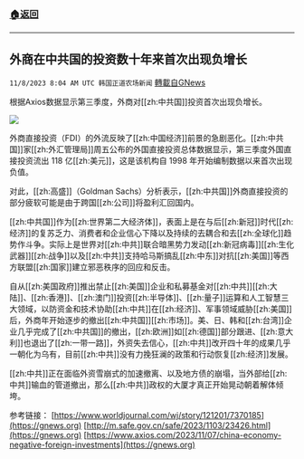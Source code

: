 ###  [:house:返回](README.md)
---


## 外商在中共国的投资数十年来首次出现负增长
`11/8/2023 8:04 AM UTC 韩国正道农场新闻` [轉載自GNews](https://gnews.org/articles/1941548)

 

根据Axios数据显示第三季度，外商对[[zh:中共国]]投资首次出现负增长。

  
![](ipfs://QmWdyukfv7asRb86YZSUQixvtdEU7msj7zME2xmfaVfr9w?.png)


外商直接投资（FDI）的外流反映了[[zh:中国经济]]前景的急剧恶化。[[zh:中共国]]家[[zh:外汇管理局]]周五公布的外国直接投资总体数据显示，第三季度外国直接投资流出 118 亿[[zh:美元]]，这是该机构自 1998 年开始编制数据以来首次出现负值。

  

对此，[[zh:高盛]]（Goldman Sachs）分析表示，[[zh:中共国]]外商直接投资的部分疲软可能是由于跨国[[zh:公司]]将盈利汇回国内。

  

[[zh:中共国]]作为[[zh:世界第二大经济体]]，表面上是在与后[[zh:新冠]]时代[[zh:经济]]的复苏乏力、消费者和企业信心下降以及持续的去耦合和去[[zh:全球化]]趋势作斗争。实际上是世界对[[zh:中共]]联合暗黑势力发动[[zh:新冠病毒]][[zh:生化武器]][[zh:战争]]以及[[zh:中共]]支持哈马斯搞乱[[zh:中东]]对抗[[zh:美国]]等西方联盟[[zh:国家]]建立邪恶秩序的回应和反击。

  

自从[[zh:美国政府]]推出禁止[[zh:美国]]企业和私募基金对[[zh:中共]][[zh:大陆]]、[[zh:香港]]、[[zh:澳门]]投资[[zh:半导体]]、[[zh:量子]]运算和人工智慧三大领域，以防资金和技术协助[[zh:中共]]在[[zh:经济]]、军事领域威胁[[zh:美国]]后，外商年开始逐步的撤出[[zh:中共国]][[zh:市场]]。美、日、韩和[[zh:台湾]]企业几乎完成了[[zh:中共国]]的撤出，[[zh:欧洲]]如[[zh:德国]]部分跟进、[[zh:意大利]]也退出了[[zh:一带一路]]，外资失去信心，[[zh:中共]]改开四十年的成果几乎一朝化为乌有，目前[[zh:中共]]没有力挽狂澜的政策和行动恢复[[zh:经济]]发展。

  

[[zh:中共]]正在面临外资雪崩式的加速撤离、以及地方债的崩塌，当外部给[[zh:中共]]输血的管道撤出，那么[[zh:中共]]政权的大厦才真正开始晃动朝着解体倾垮。

参考链接：
[https://www.worldjournal.com/wj/story/121201/7370185](https://gnews.org)
[http://m.safe.gov.cn/safe/2023/1103/23426.html](https://gnews.org)
[https://www.axios.com/2023/11/07/china-economy-negative-foreign-investments](https://gnews.org)
